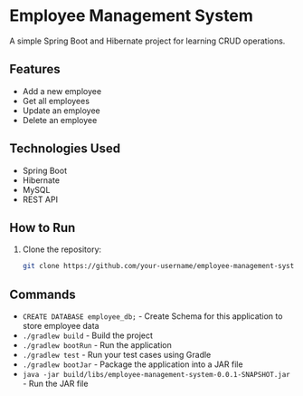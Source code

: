 # Employee Management System

A simple Spring Boot and Hibernate project for learning CRUD operations.

## Features
- Add a new employee
- Get all employees
- Update an employee
- Delete an employee

## Technologies Used
- Spring Boot
- Hibernate
- MySQL
- REST API

## How to Run
1. Clone the repository:
   ```bash
   git clone https://github.com/your-username/employee-management-system.git```

## Commands
- `CREATE DATABASE employee_db;` - Create Schema for this application to store employee data
- `./gradlew build` - Build the project
- `./gradlew bootRun` - Run the application
- `./gradlew test` - Run your test cases using Gradle
- `./gradlew bootJar` - Package the application into a JAR file
- `java -jar build/libs/employee-management-system-0.0.1-SNAPSHOT.jar` - Run the JAR file
